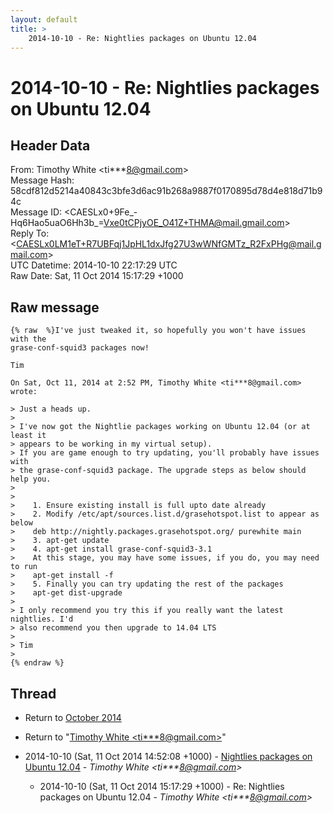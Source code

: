 ```yaml
---
layout: default
title: >
    2014-10-10 - Re: Nightlies packages on Ubuntu 12.04
---
```


# 2014-10-10 - Re: Nightlies packages on Ubuntu 12.04

## Header Data

From: Timothy White \<ti***8@gmail.com\><br>
Message Hash: 58cdf812d5214a40843c3bfe3d6ac91b268a9887f0170895d78d4e818d71b94c<br>
Message ID: \<CAESLx0+9Fe_-Hq6Hao5uaO6Hh3b_=Vxe0tCPjyOE_O41Z+THMA@mail.gmail.com\><br>
Reply To: \<CAESLx0LM1eT+R7UBFqj1JpHL1dxJfg27U3wWNfGMTz_R2FxPHg@mail.gmail.com\><br>
UTC Datetime: 2014-10-10 22:17:29 UTC<br>
Raw Date: Sat, 11 Oct 2014 15:17:29 +1000<br>

## Raw message

```
{% raw  %}I've just tweaked it, so hopefully you won't have issues with the
grase-conf-squid3 packages now!

Tim

On Sat, Oct 11, 2014 at 2:52 PM, Timothy White <ti***8@gmail.com> wrote:

> Just a heads up.
>
> I've now got the Nightlie packages working on Ubuntu 12.04 (or at least it
> appears to be working in my virtual setup).
> If you are game enough to try updating, you'll probably have issues with
> the grase-conf-squid3 package. The upgrade steps as below should help you.
>
>
>    1. Ensure existing install is full upto date already
>    2. Modify /etc/apt/sources.list.d/grasehotspot.list to appear as below
>    deb http://nightly.packages.grasehotspot.org/ purewhite main
>    3. apt-get update
>    4. apt-get install grase-conf-squid3-3.1
>    At this stage, you may have some issues, if you do, you may need to run
>    apt-get install -f
>    5. Finally you can try updating the rest of the packages
>    apt-get dist-upgrade
>
> I only recommend you try this if you really want the latest nightlies. I'd
> also recommend you then upgrade to 14.04 LTS
>
> Tim
>
{% endraw %}
```

## Thread

+ Return to [October 2014](/archive/2014/10)

+ Return to "[Timothy White <ti***8<span>@</span>gmail.com>](/authors/ti___8_at_gmail_com)"

+ 2014-10-10 (Sat, 11 Oct 2014 14:52:08 +1000) - [Nightlies packages on Ubuntu 12.04](/archive/2014/10/6c06ebfa408fcb95e8d1371026028eb56c80138b01b8788b65d3001da75fdd78) - _Timothy White \<ti***8@gmail.com\>_
  + 2014-10-10 (Sat, 11 Oct 2014 15:17:29 +1000) - Re: Nightlies packages on Ubuntu 12.04 - _Timothy White \<ti***8@gmail.com\>_


